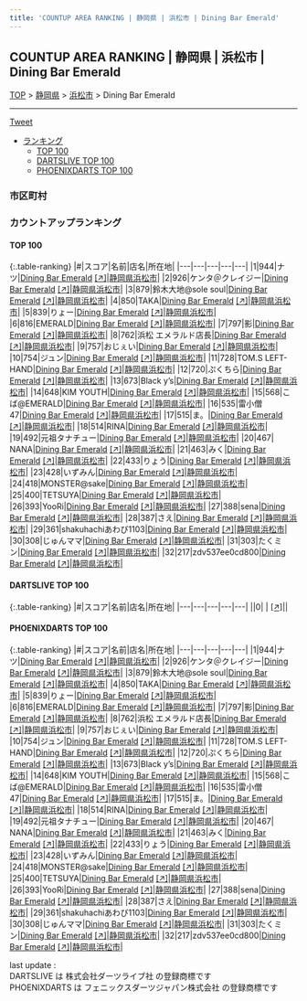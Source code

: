 ```yaml
---
title: 'COUNTUP AREA RANKING | 静岡県 | 浜松市 | Dining Bar Emerald'
---
```

## COUNTUP AREA RANKING | 静岡県 | 浜松市 | Dining Bar Emerald

[TOP](/darts/rank/) > [静岡県](/darts/rank/静岡県/) > [浜松市](/darts/rank/静岡県/浜松市/) > Dining Bar Emerald

___

<a href="https://twitter.com/share?ref_src=twsrc%5Etfw" data-text="COUNTUP AREA RANKING | 静岡県浜松市Dining Bar Emerald" class="twitter-share-button" data-hashtags="DARTSLIVE,PHOENIXDARTS,darts,ダーツ" data-show-count="false">Tweet</a>

* [ランキング](#カウントアップランキング)
    * [TOP 100](#top-100)
    * [DARTSLIVE TOP 100](#dartslive-top-100)
    * [PHOENIXDARTS TOP 100](#phoenixdarts-top-100)

### 市区町村

<ul>

</ul>

### カウントアップランキング

#### TOP 100



{:.table-ranking}
|#|スコア|名前|店名|所在地|
|---|---|---|---|---|
|1|944|<span class="rank-name-pd">ナツ</span>|<a href="/darts/rank/shops/77209.html">Dining Bar Emerald</a> <a href="https://vs.phoenixdarts.com/jp/shop/shopDetailInfo/s_77209?s_seq=77209">[↗]</a>|<a href="/darts/rank/静岡県/浜松市">静岡県浜松市</a>|
|2|926|<span class="rank-name-pd">ケンタ＠クレイジー</span>|<a href="/darts/rank/shops/77209.html">Dining Bar Emerald</a> <a href="https://vs.phoenixdarts.com/jp/shop/shopDetailInfo/s_77209?s_seq=77209">[↗]</a>|<a href="/darts/rank/静岡県/浜松市">静岡県浜松市</a>|
|3|879|<span class="rank-name-pd">鈴木大地@sole soul</span>|<a href="/darts/rank/shops/77209.html">Dining Bar Emerald</a> <a href="https://vs.phoenixdarts.com/jp/shop/shopDetailInfo/s_77209?s_seq=77209">[↗]</a>|<a href="/darts/rank/静岡県/浜松市">静岡県浜松市</a>|
|4|850|<span class="rank-name-pd">TAKA</span>|<a href="/darts/rank/shops/77209.html">Dining Bar Emerald</a> <a href="https://vs.phoenixdarts.com/jp/shop/shopDetailInfo/s_77209?s_seq=77209">[↗]</a>|<a href="/darts/rank/静岡県/浜松市">静岡県浜松市</a>|
|5|839|<span class="rank-name-pd">りょー</span>|<a href="/darts/rank/shops/77209.html">Dining Bar Emerald</a> <a href="https://vs.phoenixdarts.com/jp/shop/shopDetailInfo/s_77209?s_seq=77209">[↗]</a>|<a href="/darts/rank/静岡県/浜松市">静岡県浜松市</a>|
|6|816|<span class="rank-name-pd">EMERALD</span>|<a href="/darts/rank/shops/77209.html">Dining Bar Emerald</a> <a href="https://vs.phoenixdarts.com/jp/shop/shopDetailInfo/s_77209?s_seq=77209">[↗]</a>|<a href="/darts/rank/静岡県/浜松市">静岡県浜松市</a>|
|7|797|<span class="rank-name-pd">影</span>|<a href="/darts/rank/shops/77209.html">Dining Bar Emerald</a> <a href="https://vs.phoenixdarts.com/jp/shop/shopDetailInfo/s_77209?s_seq=77209">[↗]</a>|<a href="/darts/rank/静岡県/浜松市">静岡県浜松市</a>|
|8|762|<span class="rank-name-pd">浜松 エメラルド店長</span>|<a href="/darts/rank/shops/77209.html">Dining Bar Emerald</a> <a href="https://vs.phoenixdarts.com/jp/shop/shopDetailInfo/s_77209?s_seq=77209">[↗]</a>|<a href="/darts/rank/静岡県/浜松市">静岡県浜松市</a>|
|9|757|<span class="rank-name-pd">おじぇい</span>|<a href="/darts/rank/shops/77209.html">Dining Bar Emerald</a> <a href="https://vs.phoenixdarts.com/jp/shop/shopDetailInfo/s_77209?s_seq=77209">[↗]</a>|<a href="/darts/rank/静岡県/浜松市">静岡県浜松市</a>|
|10|754|<span class="rank-name-pd">ジュン</span>|<a href="/darts/rank/shops/77209.html">Dining Bar Emerald</a> <a href="https://vs.phoenixdarts.com/jp/shop/shopDetailInfo/s_77209?s_seq=77209">[↗]</a>|<a href="/darts/rank/静岡県/浜松市">静岡県浜松市</a>|
|11|728|<span class="rank-name-pd">TOM.S LEFT-HAND</span>|<a href="/darts/rank/shops/77209.html">Dining Bar Emerald</a> <a href="https://vs.phoenixdarts.com/jp/shop/shopDetailInfo/s_77209?s_seq=77209">[↗]</a>|<a href="/darts/rank/静岡県/浜松市">静岡県浜松市</a>|
|12|720|<span class="rank-name-pd">ぷくちら</span>|<a href="/darts/rank/shops/77209.html">Dining Bar Emerald</a> <a href="https://vs.phoenixdarts.com/jp/shop/shopDetailInfo/s_77209?s_seq=77209">[↗]</a>|<a href="/darts/rank/静岡県/浜松市">静岡県浜松市</a>|
|13|673|<span class="rank-name-pd">Black y’s</span>|<a href="/darts/rank/shops/77209.html">Dining Bar Emerald</a> <a href="https://vs.phoenixdarts.com/jp/shop/shopDetailInfo/s_77209?s_seq=77209">[↗]</a>|<a href="/darts/rank/静岡県/浜松市">静岡県浜松市</a>|
|14|648|<span class="rank-name-pd">KIM YOUTH</span>|<a href="/darts/rank/shops/77209.html">Dining Bar Emerald</a> <a href="https://vs.phoenixdarts.com/jp/shop/shopDetailInfo/s_77209?s_seq=77209">[↗]</a>|<a href="/darts/rank/静岡県/浜松市">静岡県浜松市</a>|
|15|568|<span class="rank-name-pd">こば@EMERALD</span>|<a href="/darts/rank/shops/77209.html">Dining Bar Emerald</a> <a href="https://vs.phoenixdarts.com/jp/shop/shopDetailInfo/s_77209?s_seq=77209">[↗]</a>|<a href="/darts/rank/静岡県/浜松市">静岡県浜松市</a>|
|16|535|<span class="rank-name-pd">雷小僧47</span>|<a href="/darts/rank/shops/77209.html">Dining Bar Emerald</a> <a href="https://vs.phoenixdarts.com/jp/shop/shopDetailInfo/s_77209?s_seq=77209">[↗]</a>|<a href="/darts/rank/静岡県/浜松市">静岡県浜松市</a>|
|17|515|<span class="rank-name-pd">ま。</span>|<a href="/darts/rank/shops/77209.html">Dining Bar Emerald</a> <a href="https://vs.phoenixdarts.com/jp/shop/shopDetailInfo/s_77209?s_seq=77209">[↗]</a>|<a href="/darts/rank/静岡県/浜松市">静岡県浜松市</a>|
|18|514|<span class="rank-name-pd">‪RINA</span>|<a href="/darts/rank/shops/77209.html">Dining Bar Emerald</a> <a href="https://vs.phoenixdarts.com/jp/shop/shopDetailInfo/s_77209?s_seq=77209">[↗]</a>|<a href="/darts/rank/静岡県/浜松市">静岡県浜松市</a>|
|19|492|<span class="rank-name-pd">元祖タナチュー</span>|<a href="/darts/rank/shops/77209.html">Dining Bar Emerald</a> <a href="https://vs.phoenixdarts.com/jp/shop/shopDetailInfo/s_77209?s_seq=77209">[↗]</a>|<a href="/darts/rank/静岡県/浜松市">静岡県浜松市</a>|
|20|467|<span class="rank-name-pd">‪NANA</span>|<a href="/darts/rank/shops/77209.html">Dining Bar Emerald</a> <a href="https://vs.phoenixdarts.com/jp/shop/shopDetailInfo/s_77209?s_seq=77209">[↗]</a>|<a href="/darts/rank/静岡県/浜松市">静岡県浜松市</a>|
|21|463|<span class="rank-name-pd">みく</span>|<a href="/darts/rank/shops/77209.html">Dining Bar Emerald</a> <a href="https://vs.phoenixdarts.com/jp/shop/shopDetailInfo/s_77209?s_seq=77209">[↗]</a>|<a href="/darts/rank/静岡県/浜松市">静岡県浜松市</a>|
|22|433|<span class="rank-name-pd">りょう</span>|<a href="/darts/rank/shops/77209.html">Dining Bar Emerald</a> <a href="https://vs.phoenixdarts.com/jp/shop/shopDetailInfo/s_77209?s_seq=77209">[↗]</a>|<a href="/darts/rank/静岡県/浜松市">静岡県浜松市</a>|
|23|428|<span class="rank-name-pd">いずみん</span>|<a href="/darts/rank/shops/77209.html">Dining Bar Emerald</a> <a href="https://vs.phoenixdarts.com/jp/shop/shopDetailInfo/s_77209?s_seq=77209">[↗]</a>|<a href="/darts/rank/静岡県/浜松市">静岡県浜松市</a>|
|24|418|<span class="rank-name-pd">MONSTER@sake</span>|<a href="/darts/rank/shops/77209.html">Dining Bar Emerald</a> <a href="https://vs.phoenixdarts.com/jp/shop/shopDetailInfo/s_77209?s_seq=77209">[↗]</a>|<a href="/darts/rank/静岡県/浜松市">静岡県浜松市</a>|
|25|400|<span class="rank-name-pd">TETSUYA</span>|<a href="/darts/rank/shops/77209.html">Dining Bar Emerald</a> <a href="https://vs.phoenixdarts.com/jp/shop/shopDetailInfo/s_77209?s_seq=77209">[↗]</a>|<a href="/darts/rank/静岡県/浜松市">静岡県浜松市</a>|
|26|393|<span class="rank-name-pd">YooRi</span>|<a href="/darts/rank/shops/77209.html">Dining Bar Emerald</a> <a href="https://vs.phoenixdarts.com/jp/shop/shopDetailInfo/s_77209?s_seq=77209">[↗]</a>|<a href="/darts/rank/静岡県/浜松市">静岡県浜松市</a>|
|27|388|<span class="rank-name-pd">sena</span>|<a href="/darts/rank/shops/77209.html">Dining Bar Emerald</a> <a href="https://vs.phoenixdarts.com/jp/shop/shopDetailInfo/s_77209?s_seq=77209">[↗]</a>|<a href="/darts/rank/静岡県/浜松市">静岡県浜松市</a>|
|28|387|<span class="rank-name-pd">さえ</span>|<a href="/darts/rank/shops/77209.html">Dining Bar Emerald</a> <a href="https://vs.phoenixdarts.com/jp/shop/shopDetailInfo/s_77209?s_seq=77209">[↗]</a>|<a href="/darts/rank/静岡県/浜松市">静岡県浜松市</a>|
|29|361|<span class="rank-name-pd">shakuhachiあわび1103</span>|<a href="/darts/rank/shops/77209.html">Dining Bar Emerald</a> <a href="https://vs.phoenixdarts.com/jp/shop/shopDetailInfo/s_77209?s_seq=77209">[↗]</a>|<a href="/darts/rank/静岡県/浜松市">静岡県浜松市</a>|
|30|308|<span class="rank-name-pd">じゅんママ</span>|<a href="/darts/rank/shops/77209.html">Dining Bar Emerald</a> <a href="https://vs.phoenixdarts.com/jp/shop/shopDetailInfo/s_77209?s_seq=77209">[↗]</a>|<a href="/darts/rank/静岡県/浜松市">静岡県浜松市</a>|
|31|303|<span class="rank-name-pd">たくミン</span>|<a href="/darts/rank/shops/77209.html">Dining Bar Emerald</a> <a href="https://vs.phoenixdarts.com/jp/shop/shopDetailInfo/s_77209?s_seq=77209">[↗]</a>|<a href="/darts/rank/静岡県/浜松市">静岡県浜松市</a>|
|32|217|<span class="rank-name-pd">zdv537ee0cd800</span>|<a href="/darts/rank/shops/77209.html">Dining Bar Emerald</a> <a href="https://vs.phoenixdarts.com/jp/shop/shopDetailInfo/s_77209?s_seq=77209">[↗]</a>|<a href="/darts/rank/静岡県/浜松市">静岡県浜松市</a>|


#### DARTSLIVE TOP 100



{:.table-ranking}
|#|スコア|名前|店名|所在地|
|---|---|---|---|---|
||0|<span class="rank-name-dl"> </span>|<a href="/darts/rank/shops/.html"></a> <a href="">[↗]</a>|<a href="/darts/rank//"></a>|


#### PHOENIXDARTS TOP 100



{:.table-ranking}
|#|スコア|名前|店名|所在地|
|---|---|---|---|---|
|1|944|<span class="rank-name-pd">ナツ</span>|<a href="/darts/rank/shops/77209.html">Dining Bar Emerald</a> <a href="https://vs.phoenixdarts.com/jp/shop/shopDetailInfo/s_77209?s_seq=77209">[↗]</a>|<a href="/darts/rank/静岡県/浜松市">静岡県浜松市</a>|
|2|926|<span class="rank-name-pd">ケンタ＠クレイジー</span>|<a href="/darts/rank/shops/77209.html">Dining Bar Emerald</a> <a href="https://vs.phoenixdarts.com/jp/shop/shopDetailInfo/s_77209?s_seq=77209">[↗]</a>|<a href="/darts/rank/静岡県/浜松市">静岡県浜松市</a>|
|3|879|<span class="rank-name-pd">鈴木大地@sole soul</span>|<a href="/darts/rank/shops/77209.html">Dining Bar Emerald</a> <a href="https://vs.phoenixdarts.com/jp/shop/shopDetailInfo/s_77209?s_seq=77209">[↗]</a>|<a href="/darts/rank/静岡県/浜松市">静岡県浜松市</a>|
|4|850|<span class="rank-name-pd">TAKA</span>|<a href="/darts/rank/shops/77209.html">Dining Bar Emerald</a> <a href="https://vs.phoenixdarts.com/jp/shop/shopDetailInfo/s_77209?s_seq=77209">[↗]</a>|<a href="/darts/rank/静岡県/浜松市">静岡県浜松市</a>|
|5|839|<span class="rank-name-pd">りょー</span>|<a href="/darts/rank/shops/77209.html">Dining Bar Emerald</a> <a href="https://vs.phoenixdarts.com/jp/shop/shopDetailInfo/s_77209?s_seq=77209">[↗]</a>|<a href="/darts/rank/静岡県/浜松市">静岡県浜松市</a>|
|6|816|<span class="rank-name-pd">EMERALD</span>|<a href="/darts/rank/shops/77209.html">Dining Bar Emerald</a> <a href="https://vs.phoenixdarts.com/jp/shop/shopDetailInfo/s_77209?s_seq=77209">[↗]</a>|<a href="/darts/rank/静岡県/浜松市">静岡県浜松市</a>|
|7|797|<span class="rank-name-pd">影</span>|<a href="/darts/rank/shops/77209.html">Dining Bar Emerald</a> <a href="https://vs.phoenixdarts.com/jp/shop/shopDetailInfo/s_77209?s_seq=77209">[↗]</a>|<a href="/darts/rank/静岡県/浜松市">静岡県浜松市</a>|
|8|762|<span class="rank-name-pd">浜松 エメラルド店長</span>|<a href="/darts/rank/shops/77209.html">Dining Bar Emerald</a> <a href="https://vs.phoenixdarts.com/jp/shop/shopDetailInfo/s_77209?s_seq=77209">[↗]</a>|<a href="/darts/rank/静岡県/浜松市">静岡県浜松市</a>|
|9|757|<span class="rank-name-pd">おじぇい</span>|<a href="/darts/rank/shops/77209.html">Dining Bar Emerald</a> <a href="https://vs.phoenixdarts.com/jp/shop/shopDetailInfo/s_77209?s_seq=77209">[↗]</a>|<a href="/darts/rank/静岡県/浜松市">静岡県浜松市</a>|
|10|754|<span class="rank-name-pd">ジュン</span>|<a href="/darts/rank/shops/77209.html">Dining Bar Emerald</a> <a href="https://vs.phoenixdarts.com/jp/shop/shopDetailInfo/s_77209?s_seq=77209">[↗]</a>|<a href="/darts/rank/静岡県/浜松市">静岡県浜松市</a>|
|11|728|<span class="rank-name-pd">TOM.S LEFT-HAND</span>|<a href="/darts/rank/shops/77209.html">Dining Bar Emerald</a> <a href="https://vs.phoenixdarts.com/jp/shop/shopDetailInfo/s_77209?s_seq=77209">[↗]</a>|<a href="/darts/rank/静岡県/浜松市">静岡県浜松市</a>|
|12|720|<span class="rank-name-pd">ぷくちら</span>|<a href="/darts/rank/shops/77209.html">Dining Bar Emerald</a> <a href="https://vs.phoenixdarts.com/jp/shop/shopDetailInfo/s_77209?s_seq=77209">[↗]</a>|<a href="/darts/rank/静岡県/浜松市">静岡県浜松市</a>|
|13|673|<span class="rank-name-pd">Black y’s</span>|<a href="/darts/rank/shops/77209.html">Dining Bar Emerald</a> <a href="https://vs.phoenixdarts.com/jp/shop/shopDetailInfo/s_77209?s_seq=77209">[↗]</a>|<a href="/darts/rank/静岡県/浜松市">静岡県浜松市</a>|
|14|648|<span class="rank-name-pd">KIM YOUTH</span>|<a href="/darts/rank/shops/77209.html">Dining Bar Emerald</a> <a href="https://vs.phoenixdarts.com/jp/shop/shopDetailInfo/s_77209?s_seq=77209">[↗]</a>|<a href="/darts/rank/静岡県/浜松市">静岡県浜松市</a>|
|15|568|<span class="rank-name-pd">こば@EMERALD</span>|<a href="/darts/rank/shops/77209.html">Dining Bar Emerald</a> <a href="https://vs.phoenixdarts.com/jp/shop/shopDetailInfo/s_77209?s_seq=77209">[↗]</a>|<a href="/darts/rank/静岡県/浜松市">静岡県浜松市</a>|
|16|535|<span class="rank-name-pd">雷小僧47</span>|<a href="/darts/rank/shops/77209.html">Dining Bar Emerald</a> <a href="https://vs.phoenixdarts.com/jp/shop/shopDetailInfo/s_77209?s_seq=77209">[↗]</a>|<a href="/darts/rank/静岡県/浜松市">静岡県浜松市</a>|
|17|515|<span class="rank-name-pd">ま。</span>|<a href="/darts/rank/shops/77209.html">Dining Bar Emerald</a> <a href="https://vs.phoenixdarts.com/jp/shop/shopDetailInfo/s_77209?s_seq=77209">[↗]</a>|<a href="/darts/rank/静岡県/浜松市">静岡県浜松市</a>|
|18|514|<span class="rank-name-pd">‪RINA</span>|<a href="/darts/rank/shops/77209.html">Dining Bar Emerald</a> <a href="https://vs.phoenixdarts.com/jp/shop/shopDetailInfo/s_77209?s_seq=77209">[↗]</a>|<a href="/darts/rank/静岡県/浜松市">静岡県浜松市</a>|
|19|492|<span class="rank-name-pd">元祖タナチュー</span>|<a href="/darts/rank/shops/77209.html">Dining Bar Emerald</a> <a href="https://vs.phoenixdarts.com/jp/shop/shopDetailInfo/s_77209?s_seq=77209">[↗]</a>|<a href="/darts/rank/静岡県/浜松市">静岡県浜松市</a>|
|20|467|<span class="rank-name-pd">‪NANA</span>|<a href="/darts/rank/shops/77209.html">Dining Bar Emerald</a> <a href="https://vs.phoenixdarts.com/jp/shop/shopDetailInfo/s_77209?s_seq=77209">[↗]</a>|<a href="/darts/rank/静岡県/浜松市">静岡県浜松市</a>|
|21|463|<span class="rank-name-pd">みく</span>|<a href="/darts/rank/shops/77209.html">Dining Bar Emerald</a> <a href="https://vs.phoenixdarts.com/jp/shop/shopDetailInfo/s_77209?s_seq=77209">[↗]</a>|<a href="/darts/rank/静岡県/浜松市">静岡県浜松市</a>|
|22|433|<span class="rank-name-pd">りょう</span>|<a href="/darts/rank/shops/77209.html">Dining Bar Emerald</a> <a href="https://vs.phoenixdarts.com/jp/shop/shopDetailInfo/s_77209?s_seq=77209">[↗]</a>|<a href="/darts/rank/静岡県/浜松市">静岡県浜松市</a>|
|23|428|<span class="rank-name-pd">いずみん</span>|<a href="/darts/rank/shops/77209.html">Dining Bar Emerald</a> <a href="https://vs.phoenixdarts.com/jp/shop/shopDetailInfo/s_77209?s_seq=77209">[↗]</a>|<a href="/darts/rank/静岡県/浜松市">静岡県浜松市</a>|
|24|418|<span class="rank-name-pd">MONSTER@sake</span>|<a href="/darts/rank/shops/77209.html">Dining Bar Emerald</a> <a href="https://vs.phoenixdarts.com/jp/shop/shopDetailInfo/s_77209?s_seq=77209">[↗]</a>|<a href="/darts/rank/静岡県/浜松市">静岡県浜松市</a>|
|25|400|<span class="rank-name-pd">TETSUYA</span>|<a href="/darts/rank/shops/77209.html">Dining Bar Emerald</a> <a href="https://vs.phoenixdarts.com/jp/shop/shopDetailInfo/s_77209?s_seq=77209">[↗]</a>|<a href="/darts/rank/静岡県/浜松市">静岡県浜松市</a>|
|26|393|<span class="rank-name-pd">YooRi</span>|<a href="/darts/rank/shops/77209.html">Dining Bar Emerald</a> <a href="https://vs.phoenixdarts.com/jp/shop/shopDetailInfo/s_77209?s_seq=77209">[↗]</a>|<a href="/darts/rank/静岡県/浜松市">静岡県浜松市</a>|
|27|388|<span class="rank-name-pd">sena</span>|<a href="/darts/rank/shops/77209.html">Dining Bar Emerald</a> <a href="https://vs.phoenixdarts.com/jp/shop/shopDetailInfo/s_77209?s_seq=77209">[↗]</a>|<a href="/darts/rank/静岡県/浜松市">静岡県浜松市</a>|
|28|387|<span class="rank-name-pd">さえ</span>|<a href="/darts/rank/shops/77209.html">Dining Bar Emerald</a> <a href="https://vs.phoenixdarts.com/jp/shop/shopDetailInfo/s_77209?s_seq=77209">[↗]</a>|<a href="/darts/rank/静岡県/浜松市">静岡県浜松市</a>|
|29|361|<span class="rank-name-pd">shakuhachiあわび1103</span>|<a href="/darts/rank/shops/77209.html">Dining Bar Emerald</a> <a href="https://vs.phoenixdarts.com/jp/shop/shopDetailInfo/s_77209?s_seq=77209">[↗]</a>|<a href="/darts/rank/静岡県/浜松市">静岡県浜松市</a>|
|30|308|<span class="rank-name-pd">じゅんママ</span>|<a href="/darts/rank/shops/77209.html">Dining Bar Emerald</a> <a href="https://vs.phoenixdarts.com/jp/shop/shopDetailInfo/s_77209?s_seq=77209">[↗]</a>|<a href="/darts/rank/静岡県/浜松市">静岡県浜松市</a>|
|31|303|<span class="rank-name-pd">たくミン</span>|<a href="/darts/rank/shops/77209.html">Dining Bar Emerald</a> <a href="https://vs.phoenixdarts.com/jp/shop/shopDetailInfo/s_77209?s_seq=77209">[↗]</a>|<a href="/darts/rank/静岡県/浜松市">静岡県浜松市</a>|
|32|217|<span class="rank-name-pd">zdv537ee0cd800</span>|<a href="/darts/rank/shops/77209.html">Dining Bar Emerald</a> <a href="https://vs.phoenixdarts.com/jp/shop/shopDetailInfo/s_77209?s_seq=77209">[↗]</a>|<a href="/darts/rank/静岡県/浜松市">静岡県浜松市</a>|


<div class="footer border-top border-gray-light mt-5 pt-3 text-right text-gray">
    last update : <span style="font-weight: italic" id="foot_last_modified"></span><br />
    DARTSLIVE は 株式会社ダーツライブ社 の登録商標です<br />
    PHOENIXDARTS は フェニックスダーツジャパン株式会社 の登録商標です<br />
</div>

<script src="https://cdnjs.cloudflare.com/ajax/libs/jquery.tablesorter/2.31.3/js/jquery.tablesorter.min.js" integrity="sha512-qzgd5cYSZcosqpzpn7zF2ZId8f/8CHmFKZ8j7mU4OUXTNRd5g+ZHBPsgKEwoqxCtdQvExE5LprwwPAgoicguNg==" crossorigin="anonymous" referrerpolicy="no-referrer"></script>
<link rel="stylesheet" href="https://cdnjs.cloudflare.com/ajax/libs/jquery.tablesorter/2.31.3/css/theme.default.min.css" integrity="sha512-wghhOJkjQX0Lh3NSWvNKeZ0ZpNn+SPVXX1Qyc9OCaogADktxrBiBdKGDoqVUOyhStvMBmJQ8ZdMHiR3wuEq8+w==" crossorigin="anonymous" referrerpolicy="no-referrer" />
<script>
$(function() {
    $(".table-ranking").tablesorter({sortList:[[0, 0]]});
    $("#foot_last_modified").text(formatDate(new Date(document.lastModified), 'yyyy-MM-dd HH:mm:ss'));
});
</script>

<script async src="https://platform.twitter.com/widgets.js" charset="utf-8"></script>